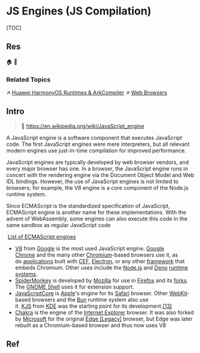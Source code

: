 # JS Engines (JS Compilation)

[TOC]



## Res
🏠 
🚧 


### Related Topics
↗ [Huawei HarmonyOS Runtimes & ArkCompiler](../../../../../../🥷🏼%20Operating%20Systems%20&%20Kernels%20(Engineering%20Part)/国产操作系统%20💦/Huawei%20Operating%20Systems/📌%20Huawei%20HarmonyOS%20Runtimes%20&%20ArkCompiler/Huawei%20HarmonyOS%20Runtimes%20&%20ArkCompiler.md)
↗ [Web Browsers](../../../../../../Generic%20Software%20Tools%20&%20Projects/🔍%20Web%20Browsers%20&%20Searching/Web%20Browsers.md)



## Intro
> 🔗 https://en.wikipedia.org/wiki/JavaScript_engine

A JavaScript engine is a software component that executes JavaScript code. The first JavaScript engines were mere interpreters, but all relevant modern engines use just-in-time compilation for improved performance.

JavaScript engines are typically developed by web browser vendors, and every major browser has one. In a browser, the JavaScript engine runs in concert with the rendering engine via the Document Object Model and Web IDL bindings. However, the use of JavaScript engines is not limited to browsers; for example, the V8 engine is a core component of the Node.js runtime system.

Since ECMAScript is the standardized specification of JavaScript, ECMAScript engine is another name for these implementations. With the advent of WebAssembly, some engines can also execute this code in the same sandbox as regular JavaScript code

 [List of ECMAScript engines](https://en.wikipedia.org/wiki/List_of_ECMAScript_engines "List of ECMAScript engines")
- [V8](https://en.wikipedia.org/wiki/V8_\(JavaScript_engine\) "V8 (JavaScript engine)") from [Google](https://en.wikipedia.org/wiki/Google "Google") is the most used JavaScript engine. [Google Chrome](https://en.wikipedia.org/wiki/Google_Chrome "Google Chrome") and the many other [Chromium](https://en.wikipedia.org/wiki/Chromium_\(web_browser\) "Chromium (web browser)")-based browsers use it, as do [applications](https://en.wikipedia.org/wiki/Application_software "Application software") built with [CEF](https://en.wikipedia.org/wiki/Chromium_Embedded_Framework "Chromium Embedded Framework"), [Electron](https://en.wikipedia.org/wiki/Electron_\(software_framework\) "Electron (software framework)"), or any other [framework](https://en.wikipedia.org/wiki/Software_framework "Software framework") that embeds Chromium. Other uses include the [Node.js](https://en.wikipedia.org/wiki/Node.js "Node.js") and [Deno](https://en.wikipedia.org/wiki/Deno_\(software\) "Deno (software)") [runtime systems](https://en.wikipedia.org/wiki/Runtime_system "Runtime system").
- [SpiderMonkey](https://en.wikipedia.org/wiki/SpiderMonkey "SpiderMonkey") is developed by [Mozilla](https://en.wikipedia.org/wiki/Mozilla "Mozilla") for use in [Firefox](https://en.wikipedia.org/wiki/Firefox "Firefox") and its [forks](https://en.wikipedia.org/wiki/Fork_\(software_development\) "Fork (software development)"). The [GNOME Shell](https://en.wikipedia.org/wiki/GNOME_Shell "GNOME Shell") uses it for extension support.
- [JavaScriptCore](https://en.wikipedia.org/wiki/JavaScriptCore "JavaScriptCore") is [Apple](https://en.wikipedia.org/wiki/Apple_Inc. "Apple Inc.")'s engine for its [Safari](https://en.wikipedia.org/wiki/Safari_\(web_browser\) "Safari (web browser)") browser. Other [WebKit](https://en.wikipedia.org/wiki/WebKit "WebKit")-based browsers and the [Bun](https://en.wikipedia.org/wiki/Bun_\(software\) "Bun (software)") runtime system also use it. [KJS](https://en.wikipedia.org/wiki/KJS_\(software\) "KJS (software)") from [KDE](https://en.wikipedia.org/wiki/KDE "KDE") was the starting point for its development.[[13]](https://en.wikipedia.org/wiki/JavaScript_engine#cite_note-13)
- [Chakra](https://en.wikipedia.org/wiki/Chakra_\(JScript_engine\) "Chakra (JScript engine)") is the engine of the [Internet Explorer](https://en.wikipedia.org/wiki/Internet_Explorer "Internet Explorer") browser. It was also forked by [Microsoft](https://en.wikipedia.org/wiki/Microsoft "Microsoft") for the original [Edge [Legacy]](https://en.wikipedia.org/wiki/Microsoft_Edge_Legacy "Microsoft Edge Legacy") browser, but Edge was later rebuilt as a Chromium-based browser and thus now uses V8



## Ref
